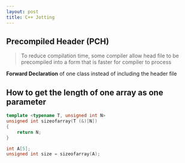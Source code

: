```yaml
---
layout: post
title: C++ Jotting
---
```


Precompiled Header (PCH)
-------------

> To reduce compilation time, some compiler allow head file to be precompiled into a form that is faster for compiler to process

**Forward Declaration** of one class instead of including the header file

How to get the length of one array as one parameter
-------------

```cpp
template <typename T, unsigned int N>
unsigned int sizeofarray(T (&)[N])
{
    return N;
}

int A[5];
unsigned int size = sizeofarray(A);
```
